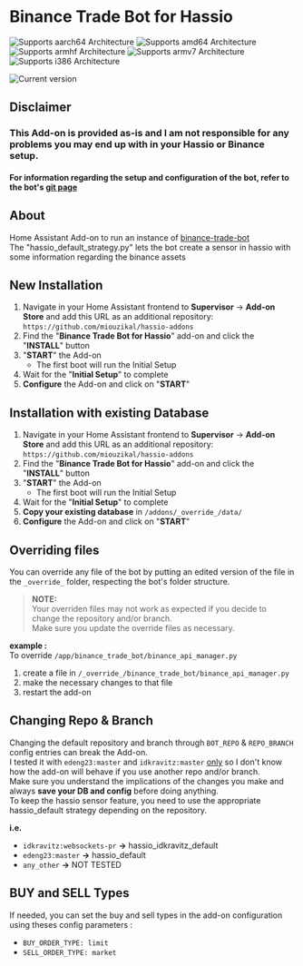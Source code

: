 # Binance Trade Bot for Hassio

![Supports aarch64 Architecture][aarch64-shield] ![Supports amd64 Architecture][amd64-shield] ![Supports armhf Architecture][armhf-shield] ![Supports armv7 Architecture][armv7-shield] ![Supports i386 Architecture][i386-shield]

![Current version][version]

## Disclaimer
### This Add-on is provided as-is and I am not responsible for any problems you may end up with in your Hassio or Binance setup.
#### For information regarding the setup and configuration of the bot, refer to the bot's [git page](https://github.com/edeng23/binance-trade-bot)

## About

Home Assistant Add-on to run an instance of [binance-trade-bot](https://github.com/edeng23/binance-trade-bot)  
The "hassio_default_strategy.py" lets the bot create a sensor in hassio with some information regarding the binance assets

## New Installation

1. Navigate in your Home Assistant frontend to **Supervisor** -> **Add-on Store** and add this URL as an additional repository: `https://github.com/miouzikal/hassio-addons`
2. Find the "**Binance Trade Bot for Hassio**" add-on and click the "**INSTALL**" button
3. "**START**" the Add-on
   * The first boot will run the Initial Setup
4. Wait for the "**Initial Setup**" to complete
5. **Configure** the Add-on and click on "**START**"

## Installation with existing Database

1. Navigate in your Home Assistant frontend to **Supervisor** -> **Add-on Store** and add this URL as an additional repository: `https://github.com/miouzikal/hassio-addons`
2. Find the "**Binance Trade Bot for Hassio**" add-on and click the "**INSTALL**" button
3. "**START**" the Add-on
   * The first boot will run the Initial Setup
4. Wait for the "**Initial Setup**" to complete
5. **Copy your existing database** in `/addons/_override_/data/`
6. **Configure** the Add-on and click on "**START**"

## Overriding files

You can override any file of the bot by putting an edited version of the file in the `_override_` folder, respecting the bot's folder structure.  
> **NOTE:**  
> Your overriden files may not work as expected if you decide to change the repository and/or branch.  
> Make sure you update the override files as necessary.

**example :**  
To override `/app/binance_trade_bot/binance_api_manager.py`
  1. create a file in `/_override_/binance_trade_bot/binance_api_manager.py`
  2. make the necessary changes to that file
  3. restart the add-on  

## Changing Repo & Branch

Changing the default repository and branch through `BOT_REPO` & `REPO_BRANCH` config entries can break the Add-on.  
I tested it with `edeng23:master` and `idkravitz:master` <u>only</u> so I don't know how the add-on will behave if you use another repo and/or branch.  
Make sure you understand the implications of the changes you make and always **save your DB and config** before doing anything.  
To keep the hassio sensor feature, you need to use the appropriate hassio_default strategy depending on the repository.

**i.e.**  
- `idkravitz:websockets-pr` **->** hassio_idkravitz_default
- `edeng23:master` **->** hassio_default
- `any_other` **->** NOT TESTED

## BUY and SELL Types

If needed, you can set the buy and sell types in the add-on configuration using theses config parameters :

- `BUY_ORDER_TYPE: limit`
- `SELL_ORDER_TYPE: market`

  
[aarch64-shield]: https://img.shields.io/badge/aarch64-yes-green.svg
[amd64-shield]: https://img.shields.io/badge/amd64-yes-green.svg
[armhf-shield]: https://img.shields.io/badge/armhf-yes-green.svg
[armv7-shield]: https://img.shields.io/badge/armv7-yes-green.svg
[i386-shield]: https://img.shields.io/badge/i386-yes-green.svg
[version]: https://img.shields.io/badge/version-v0.1.8-blue.svg
